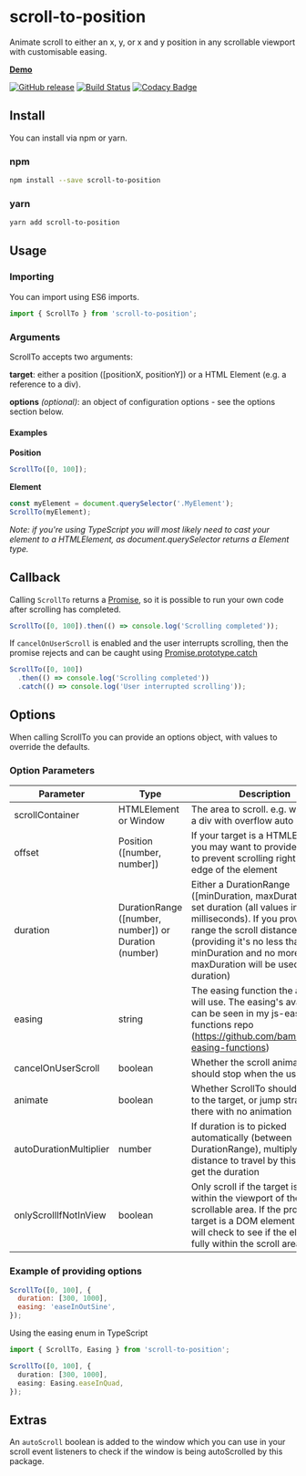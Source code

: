 # scroll-to-position

Animate scroll to either an x, y, or x and y position in any scrollable viewport with customisable easing.

[**Demo**](https://scroll-to-position.netlify.com/)

[![GitHub release](https://img.shields.io/github/release/bameyrick/scroll-to-position.svg)](https://github.com/bameyrick/scroll-to-position/releases)
[![Build Status](https://travis-ci.com/bameyrick/scroll-to-position.svg?branch=master)](https://travis-ci.com/bameyrick/scroll-to-position)
[![Codacy Badge](https://app.codacy.com/project/badge/Grade/5c22654eec6b4e92b80c40a19d3a26fa)](https://www.codacy.com/manual/bameyrick/scroll-to-position)

## Install

You can install via npm or yarn.

### npm

```bash
npm install --save scroll-to-position
```

### yarn

```bash
yarn add scroll-to-position
```

## Usage

### Importing

You can import using ES6 imports.

```javascript
import { ScrollTo } from 'scroll-to-position';
```

### Arguments

ScrollTo accepts two arguments:

**target**: either a position ([positionX, positionY]) or a HTML Element (e.g. a reference to a div).

**options** _(optional)_: an object of configuration options - see the options section below.

#### Examples

**Position**

```javascript
ScrollTo([0, 100]);
```

**Element**

```javascript
const myElement = document.querySelector('.MyElement');
ScrollTo(myElement);
```

_Note: if you're using TypeScript you will most likely need to cast your element to a HTMLElement, as document.querySelector returns a Element type._

## Callback

Calling `ScrollTo` returns a [Promise](https://developer.mozilla.org/en-US/docs/Web/JavaScript/Reference/Global_Objects/Promise), so it is possible to run your own code after scrolling has completed.

```javascript
ScrollTo([0, 100]).then(() => console.log('Scrolling completed'));
```

If `cancelOnUserScroll` is enabled and the user interrupts scrolling, then the promise rejects and can be caught using [Promise.prototype.catch](https://developer.mozilla.org/en-US/docs/Web/JavaScript/Reference/Global_Objects/Promise/catch)

```javascript
ScrollTo([0, 100])
  .then(() => console.log('Scrolling completed'))
  .catch(() => console.log('User interrupted scrolling'));
```

## Options

When calling ScrollTo you can provide an options object, with values to override the defaults.

### Option Parameters

| Parameter              | Type                                                  | Description                                                                                                                                                                                                                                                | Default                                          |
| ---------------------- | ----------------------------------------------------- | ---------------------------------------------------------------------------------------------------------------------------------------------------------------------------------------------------------------------------------------------------------- | ------------------------------------------------ |
| scrollContainer        | HTMLElement or Window                                 | The area to scroll. e.g. window or a div with overflow auto                                                                                                                                                                                                | window                                           |
| offset                 | Position ([number, number])                           | If your target is a HTMLElement you may want to provide an offset to prevent scrolling right to the edge of the element                                                                                                                                    | [0,0]                                            |
| duration               | DurationRange ([number, number]) or Duration (number) | Either a DurationRange ([minDuration, maxDuration]) or a set duration (all values in milliseconds). If you provide a range the scroll distance (providing it's no less than the minDuration and no more than the maxDuration will be used as the duration) | [200, 5000]                                      |
| easing                 | string                                                | The easing function the animation will use. The easing's available can be seen in my js-easing-functions repo (https://github.com/bameyrick/js-easing-functions)                                                                                           | https://github.com/bameyrick/js-easing-functions |
| cancelOnUserScroll     | boolean                                               | Whether the scroll animation should stop when the user scrolls                                                                                                                                                                                             | true                                             |
| animate                | boolean                                               | Whether ScrollTo should animate to the target, or jump straight there with no animation                                                                                                                                                                    | true                                             |
| autoDurationMultiplier | number                                                | If duration is to picked automatically (between DurationRange), multiply the distance to travel by this value to get the duration                                                                                                                          | 2                                                |
| onlyScrollIfNotInView  | boolean                                               | Only scroll if the target is not within the viewport of the scrollable area. If the provided target is a DOM element then it will check to see if the element is fully within the scroll area.                                                             | false                                            |

### Example of providing options

```javascript
ScrollTo([0, 100], {
  duration: [300, 1000],
  easing: 'easeInOutSine',
});
```

Using the easing enum in TypeScript

```typescript
import { ScrollTo, Easing } from 'scroll-to-position';

ScrollTo([0, 100], {
  duration: [300, 1000],
  easing: Easing.easeInQuad,
});
```

## Extras

An `autoScroll` boolean is added to the window which you can use in your scroll event listeners to check if the window is being autoScrolled by this package.
